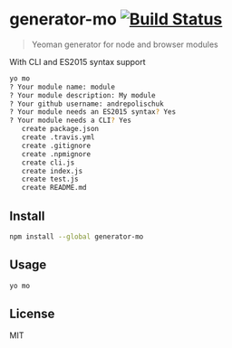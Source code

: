 # generator-mo [![Build Status][travis-image]][travis-url]

  > Yeoman generator for node and browser modules

  With CLI and ES2015 syntax support

```sh
yo mo
? Your module name: module
? Your module description: My module
? Your github username: andrepolischuk
? Your module needs an ES2015 syntax? Yes
? Your module needs a CLI? Yes
   create package.json
   create .travis.yml
   create .gitignore
   create .npmignore
   create cli.js
   create index.js
   create test.js
   create README.md
```

## Install

```sh
npm install --global generator-mo
```

## Usage

```sh
yo mo
```

## License

  MIT

[travis-url]: https://travis-ci.org/andrepolischuk/generator-mo
[travis-image]: https://travis-ci.org/andrepolischuk/generator-mo.svg?branch=master
